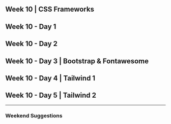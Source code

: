 ## Week 10 | CSS Frameworks

## Week 10 - Day 1

## Week 10 - Day 2

## Week 10 - Day 3 | Bootstrap & Fontawesome

## Week 10 - Day 4 | Tailwind 1

## Week 10 - Day 5 | Tailwind 2

---

### Weekend Suggestions